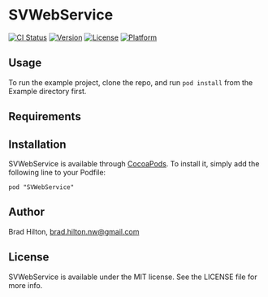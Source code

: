 # SVWebService

[![CI Status](http://img.shields.io/travis/bradhilton/SVWebService.svg?style=flat)](https://travis-ci.org/bradhilton/SVWebService)
[![Version](https://img.shields.io/cocoapods/v/SVWebService.svg?style=flat)](http://cocoadocs.org/docsets/SVWebService)
[![License](https://img.shields.io/cocoapods/l/SVWebService.svg?style=flat)](http://cocoadocs.org/docsets/SVWebService)
[![Platform](https://img.shields.io/cocoapods/p/SVWebService.svg?style=flat)](http://cocoadocs.org/docsets/SVWebService)

## Usage

To run the example project, clone the repo, and run `pod install` from the Example directory first.

## Requirements

## Installation

SVWebService is available through [CocoaPods](http://cocoapods.org). To install
it, simply add the following line to your Podfile:

    pod "SVWebService"

## Author

Brad Hilton, brad.hilton.nw@gmail.com

## License

SVWebService is available under the MIT license. See the LICENSE file for more info.

